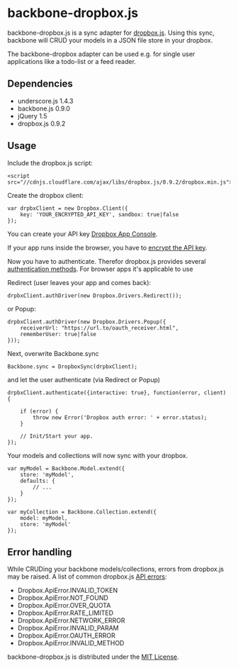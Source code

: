 backbone-dropbox.js
===================

backbone-dropbox.js is a sync adapter for [dropbox.js](https://github.com/dropbox/dropbox-js). Using this sync, backbone will CRUD your models in a JSON file store in your dropbox.

The backbone-dropbox adapter can be used e.g. for single user applications like a todo-list or a feed reader.

Dependencies
------------
*   underscore.js 1.4.3
*   backbone.js 0.9.0
*   jQuery 1.5
*   dropbox.js 0.9.2

Usage
-----

Include the dropbox.js script:

    <script src="//cdnjs.cloudflare.com/ajax/libs/dropbox.js/0.9.2/dropbox.min.js">
</script>


Create the dropbox client:

    var drpbxClient = new Dropbox.Client({
        key: 'YOUR_ENCRYPTED_API_KEY', sandbox: true|false
    });
    
You can create your API key [Dropbox App Console](https://www.dropbox.com/developers/apps).

If your app runs inside the browser, you have to [encrypt the API key](https://dl-web.dropbox.com/spa/pjlfdak1tmznswp/api_keys.js/public/index.html).

Now you have to authenticate. Therefor dropbox.js provides several [authentication methods](https://github.com/dropbox/dropbox-js/blob/master/doc/auth_drivers.md). For browser apps it's applicable to use

Redirect (user leaves your app and comes back):

    drpbxClient.authDriver(new Dropbox.Drivers.Redirect());

or Popup:

    drpbxClient.authDriver(new Dropbox.Drivers.Popup({
        receiverUrl: "https://url.to/oauth_receiver.html",
        rememberUser: true|false
    }));

Next, overwrite Backbone.sync

    Backbone.sync = DropboxSync(drpbxClient);

and let the user authenticate (via Redirect or Popup)

    drpbxClient.authenticate({interactive: true}, function(error, client) {

        if (error) {
            throw new Error('Dropbox auth error: ' + error.status);
        }

        // Init/Start your app.
    });
    
Your models and collections will now sync with your dropbox.

    var myModel = Backbone.Model.extend({
        store: 'myModel',
        defaults: {
            // ...
        }
    });
    
    var myCollection = Backbone.Collection.extend({
        model: myModel,
        store: 'myModel'
    });


Error handling
--------------
While CRUDing your backbone models/collections, errors from dropbox.js may be raised. A list of common dropbox.js [API errors](http://coffeedoc.info/github/dropbox/dropbox-js/master/classes/Dropbox/ApiError.html): 

*    Dropbox.ApiError.INVALID_TOKEN
*    Dropbox.ApiError.NOT_FOUND
*    Dropbox.ApiError.OVER_QUOTA
*    Dropbox.ApiError.RATE_LIMITED
*    Dropbox.ApiError.NETWORK_ERROR
*    Dropbox.ApiError.INVALID_PARAM
*    Dropbox.ApiError.OAUTH_ERROR
*    Dropbox.ApiError.INVALID_METHOD


backbone-dropbox.js is distributed under the [MIT License](http://opensource.org/licenses/MIT).
